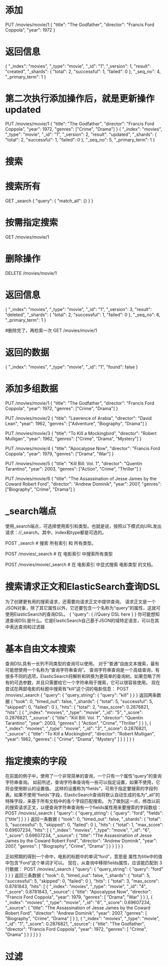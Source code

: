 
# 添加
PUT /movies/movie/1
{
    "title": "The Godfather",
    "director": "Francis Ford Coppola",
    "year": 1972
}
# 返回信息
{
  "_index": "movies",
  "_type": "movie",
  "_id": "1",
  "_version": 1,
  "result": "created",
  "_shards": {
    "total": 2,
    "successful": 1,
    "failed": 0
  },
  "_seq_no": 4,
  "_primary_term": 1
}

# 第二次执行添加操作后，就是更新操作updated
PUT /movies/movie/1
{
    "title": "The Godfather",
    "director": "Francis Ford Coppola",
    "year": 1972,
    "genres": ["Crime", "Drama"]
}
{
  "_index": "movies",
  "_type": "movie",
  "_id": "1",
  "_version": 2,
  "result": "updated",
  "_shards": {
    "total": 2,
    "successful": 1,
    "failed": 0
  },
  "_seq_no": 5,
  "_primary_term": 1
}


# 搜索
# 搜索所有
GET _search
{
  "query": {
    "match_all": {}
  }
}
# 按需指定搜索
GET /movies/movie/1



# 删除操作
DELETE /movies/movie/1
# 返回信息
{
  "_index": "movies",
  "_type": "movie",
  "_id": "1",
  "_version": 3,
  "result": "deleted",
  "_shards": {
    "total": 2,
    "successful": 1,
    "failed": 0
  },
  "_seq_no": 6,
  "_primary_term": 1
}

#删除完了，再检索一次
GET /movies/movie/1
# 返回的数据
{
  "_index": "movies",
  "_type": "movie",
  "_id": "1",
  "found": false
}








# 添加多组数据
PUT /movies/movie/1
{
    "title": "The Godfather",
    "director": "Francis Ford Coppola",
    "year": 1972,
    "genres": ["Crime", "Drama"]
}



PUT /movies/movie/2
{
    "title": "Lawrence of Arabia",
    "director": "David Lean",
    "year": 1962,
    "genres": ["Adventure", "Biography", "Drama"]
}

PUT /movies/movie/3
{
    "title": "To Kill a Mockingbird",
    "director": "Robert Mulligan",
    "year": 1962,
    "genres": ["Crime", "Drama", "Mystery"]
}

PUT /movies/movie/4
{
    "title": "Apocalypse Now",
    "director": "Francis Ford Coppola",
    "year": 1979,
    "genres": ["Drama", "War"]
}

PUT /movies/movie/5
{
    "title": "Kill Bill: Vol. 1",
    "director": "Quentin Tarantino",
    "year": 2003,
    "genres": ["Action", "Crime", "Thriller"]
}

PUT /movies/movie/6
{
    "title": "The Assassination of Jesse James by the Coward Robert Ford",
    "director": "Andrew Dominik",
    "year": 2007,
    "genres": ["Biography", "Crime", "Drama"]
}



# _search端点
使用_search端点，可选择使用索引和类型。也就是说，按照以下模式向URL发出请求：<index>/<type>/_search。其中，index和type都是可选的。

POST _search   # 搜索 所有索引 和 所有类型。

POST /movies/_search # 在 电影索引 中搜索所有类型

POST /movies/movie/_search # 在 电影索引 中显式搜索 电影类型 的文档。

# 搜索请求正文和ElasticSearch查询DSL
为了创建更有用的搜索请求，还需要向请求正文中提供查询。 请求正文是一个JSON对象，除了其它属性以外，它还要包含一个名称为“query”的属性，这就可使用ElasticSearch的查询DSL。
{
    "query": {
        //Query DSL here
    }
}
你可能想知道查询DSL是什么。它是ElasticSearch自己基于JSON的域特定语言，可以在其中表达查询和过滤器


# 基本自由文本搜索
查询DSL具有一长列不同类型的查询可以使用。 对于“普通”自由文本搜索，最有可能想使用一个名称为“查询字符串查询”。
查询字符串查询是一个高级查询，有很多不同的选项，ElasticSearch将解析和转换为更简单的查询树。如果忽略了所有的可选参数，并且只需要给它一个字符串用于搜索，它可以很容易使用。
现在尝试在两部电影的标题中搜索有“kill”这个词的电影信息：
POST /movies/_search
{
    "query": {
        "query_string": {
            "query": "kill"
        }
    }
}
返回两条数据
{
  "took": 0,
  "timed_out": false,
  "_shards": {
    "total": 5,
    "successful": 5,
    "skipped": 0,
    "failed": 0
  },
  "hits": {
    "total": 2,
    "max_score": 0.2876821,
    "hits": [
      {
        "_index": "movies",
        "_type": "movie",
        "_id": "5",
        "_score": 0.2876821,
        "_source": {
          "title": "Kill Bill: Vol. 1",
          "director": "Quentin Tarantino",
          "year": 2003,
          "genres": [
            "Action",
            "Crime",
            "Thriller"
          ]
        }
      },
      {
        "_index": "movies",
        "_type": "movie",
        "_id": "3",
        "_score": 0.2876821,
        "_source": {
          "title": "To Kill a Mockingbird",
          "director": "Robert Mulligan",
          "year": 1962,
          "genres": [
            "Crime",
            "Drama",
            "Mystery"
          ]
        }
      }
    ]
  }
}



# 指定搜索的字段
在前面的例子中，使用了一个非常简单的查询，一个只有一个属性“query”的查询字符串查询。 如前所述，查询字符串查询有一些可以指定设置，如果不使用，它将会使用默认的设置值。
这样的设置称为“fields”，可用于指定要搜索的字段列表。如果不使用“fields”字段，ElasticSearch查询将默认自动生成的名为“_all”的特殊字段，来基于所有文档中的各个字段匹配搜索。
为了做到这一点，修改以前的搜索请求正文，以便查询字符串查询有一个fields属性用来要搜索的字段数组：
POST /movies/_search
{
    "query": {
        "query_string": {
            "query": "ford",
            "fields": ["title"]
        }
    }
}
返回一条数据
{
  "took": 0,
  "timed_out": false,
  "_shards": {
    "total": 5,
    "successful": 5,
    "skipped": 0,
    "failed": 0
  },
  "hits": {
    "total": 1,
    "max_score": 0.69607234,
    "hits": [
      {
        "_index": "movies",
        "_type": "movie",
        "_id": "6",
        "_score": 0.69607234,
        "_source": {
          "title": "The Assassination of Jesse James by the Coward Robert Ford",
          "director": "Andrew Dominik",
          "year": 2007,
          "genres": [
            "Biography",
            "Crime",
            "Drama"
          ]
        }
      }
    ]
  }
}

正如预期的得到一个命中，电影的标题中的单词“ford”，意思是 属性为title中的值中包含“Ford”这个单词才可以。
现在，从查询中移除fields属性，应该能匹配到 3 行数据：
POST /movies/_search
{
    "query": {
        "query_string": {
            "query": "ford"
        }
    }
}
返回三条数据
{
  "took": 0,
  "timed_out": false,
  "_shards": {
    "total": 5,
    "successful": 5,
    "skipped": 0,
    "failed": 0
  },
  "hits": {
    "total": 3,
    "max_score": 0.8781843,
    "hits": [
      {
        "_index": "movies",
        "_type": "movie",
        "_id": "4",
        "_score": 0.8781843,
        "_source": {
          "title": "Apocalypse Now",
          "director": "Francis Ford Coppola",
          "year": 1979,
          "genres": [
            "Drama",
            "War"
          ]
        }
      },
      {
        "_index": "movies",
        "_type": "movie",
        "_id": "6",
        "_score": 0.69607234,
        "_source": {
          "title": "The Assassination of Jesse James by the Coward Robert Ford",
          "director": "Andrew Dominik",
          "year": 2007,
          "genres": [
            "Biography",
            "Crime",
            "Drama"
          ]
        }
      },
      {
        "_index": "movies",
        "_type": "movie",
        "_id": "1",
        "_score": 0.2876821,
        "_source": {
          "title": "The Godfather",
          "director": "Francis Ford Coppola",
          "year": 1972,
          "genres": [
            "Crime",
            "Drama"
          ]
        }
      }
    ]
  }
}

# 过滤















